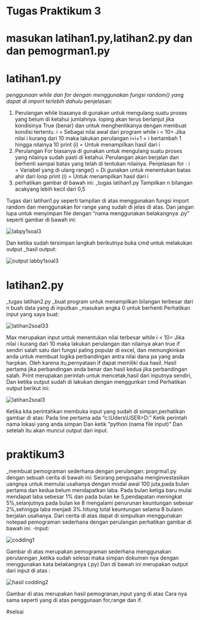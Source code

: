 # Tugas Praktikum 3
# masukan latihan1.py,latihan2.py dan dan pemogrman1.py

# latihan1.py
_penggunaan while dan for dengan menggunakan fungsi random() yang dapat di import terlebih dahulu_
penjelasan:
1. Perulangan while biasanya di gunakan untuk mengulang suatu proses yang belum di ketahui jumlahnya. loping akan terus berlanjut jika kondisinya True (benar) dan untuk menghentikanya dengan membuat kondisi tertentu.
i                    = Sebagai nilai awal dari program
while i < 10= Jika nilai i kurang dari 10 maka lakukan perulangan
i=i+1            = i bertambah 1 hingga nilainya 10
print (i)       = Untuk menampilkan hasil dari i
2. Perulangan For biasanya di gunakan untuk mengulang suatu proses yang nilainya sudah pasti di ketahui. Perulangan akan berjalan dan berhenti sampai batas yang telah di tentukan nilainya.
Penjelasan for :
i            = Variabel yang di ulang
range()  = Di gunakan untuk menentukan batas ahir dari loop
print (i) = Untuk menampilkan hasil dari i
3. perhatikan gambar di bawah ini: 
_tugas latihan1.py
Tampilkan n bilangan acakyang lebih kecil dari 0,5
 
Tugas dari latihan1.py seperti tampilan di atas menggunakan fungsi import random dan menggunakan for range yang sudah di jelas di atas.
Dan jangan lupa untuk menyimpan file dengan “nama menggunakan belakangnya .py” seperti gambar di bawah ini:
 
 ![labpy1soal3](https://user-images.githubusercontent.com/46735500/52981036-d7baad00-340f-11e9-9fa7-fa3a27c4ce1a.JPG)

Dan ketika sudah tersimpan langkah berikutnya buka cmd untuk melakukan output
_hasil output:
 
 ![output labby1soal3](https://user-images.githubusercontent.com/46735500/52981105-223c2980-3410-11e9-9f17-bdb0d509ddb8.JPG)

# latihan2.py
_tugas latihan2.py
_buat program untuk menampilkan bilangan terbesar dari n buah data yang di inputkan
_masukan angka 0 untuk berhenti
Perhatikan input yang saya buat:
 
 ![latihan2soal33](https://user-images.githubusercontent.com/46735500/52981200-ba3a1300-3410-11e9-976a-c975ced8a232.JPG)
 
Max merupakan input untuk menentukan nilai terbesar
while i < 10= Jika nilai i kurang dari 10 maka lakukan perulangan dan nilainya akan true 
if sendiri salah satu dari fungsi paling popular di excel, dan memungkinkan anda untuk membuat logika perbandingan antra nilai dana pa yang anda harpkan. 
Oleh karena itu,pernyataan if dapat memiliki dua hasil. Hasil pertama jika perbandingan anda benar dan hasil kedua jika perbandingan salah.
Print merupakan perintah untuk mencetak,hasil dari inputnya sendiri,
Dan ketika output sudah di lakukan dengan menggunkan cmd 
Perhatikan output berikut ini:
 
![latihan2soal3](https://user-images.githubusercontent.com/46735500/52981204-befec700-3410-11e9-99db-a9a5fcff9525.JPG)
 
Ketika kita perintahkan membuka input yang sudah di simpan,perhatikan gambar di atas:
Pada line pertama ada “c:\Uders\USER>D:”
Ketik perintah nama lokasi yang anda simpan 
Dan ketik “python (nama file input)”
Dan setelah itu akan muncul output dari input.

# praktikum3
_membuat pemograman sederhana dengan perulangan: progrma1.py dengan sebuah cerita di bawah ini:
Seorang pengusaha menginvestasikan uangnya untuk memulai usahanya dengan modal awal 100 juta,pada bulan pertama dan kedua belum mendapatkan laba. Pada bulan ketiga baru mulai mendapat laba sebesar 1% dan pada bulan ke 5,pendapatan meningkat 5%,selanjutnya pada bulan ke 8 mengalami penurunan keuntungan sebesar 2%,sehingga laba menjadi 3%.hitung total keuntungan selama 8 bulann berjalan usahanya.
Dari cerita di atas dapat di simpulkan menggunakan notepad pemograman sederhana dengan perulangan perhatikan gambar di bawah ini:
-Input: 
 
 ![codding1](https://user-images.githubusercontent.com/46735500/52981283-3b91a580-3411-11e9-8d76-c6904fd33bc7.JPG)
 
Gambar di atas merupakan pemograman sederhana menggunakan perulanngan ,ketika sudah selesai maka simpan dokumen nya dengan menggunakan kata belakangnya (.py) 
Dan di bawah ini merupakan output dari input di atas :
 
![hasil codding2](https://user-images.githubusercontent.com/46735500/52981287-49dfc180-3411-11e9-8097-368aec0ec9df.JPG)
 
Gambar di atas merupakan hasil  pemogranan,input yang di atas 
Cara nya sama seperti yang di atas penggunaan for,range dan if.

#selsai



